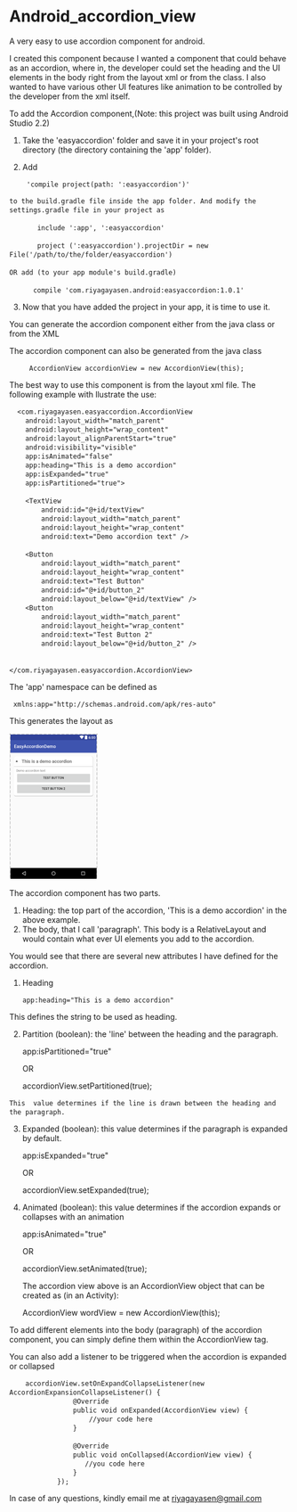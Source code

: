 # Android_accordion_view
A very easy to use accordion component for android. 

I created this component because I wanted a component that could behave as an accordion, where in, the developer could set the heading and the UI elements in the body right from the layout xml or from the class. I also wanted to have various other UI features like animation to be controlled by the developer from the xml itself. 

To add the Accordion component,(Note: this project was built using Android Studio 2.2)
  1. Take the 'easyaccordion' folder and save it in your project's root directory (the directory containing the 'app' folder).  
  2. Add 
  
          'compile project(path: ':easyaccordion')' 
          
    to the build.gradle file inside the app folder. And modify the settings.gradle file in your project as 
            
           include ':app', ':easyaccordion'

           project (':easyaccordion').projectDir = new File('/path/to/the/folder/easyaccordion')
           
    OR add (to your app module's build.gradle)
    
          compile 'com.riyagayasen.android:easyaccordion:1.0.1'  

  3. Now that you have added the project in your app, it is time to use it. 

You can generate the accordion component either from the java class or from the XML

The accordion component can also be generated from the java class 
        
         AccordionView accordionView = new AccordionView(this);

The best way to use this component is from the layout xml file. The following example with llustrate the use: 

      <com.riyagayasen.easyaccordion.AccordionView
        android:layout_width="match_parent"
        android:layout_height="wrap_content"
        android:layout_alignParentStart="true"
        android:visibility="visible"
        app:isAnimated="false"
        app:heading="This is a demo accordion"
        app:isExpanded="true"
        app:isPartitioned="true">

        <TextView
            android:id="@+id/textView"
            android:layout_width="match_parent"
            android:layout_height="wrap_content"
            android:text="Demo accordion text" />

        <Button
            android:layout_width="match_parent"
            android:layout_height="wrap_content"
            android:text="Test Button"
            android:id="@+id/button_2"
            android:layout_below="@+id/textView" />
        <Button
            android:layout_width="match_parent"
            android:layout_height="wrap_content"
            android:text="Test Button 2"
            android:layout_below="@+id/button_2" />


    </com.riyagayasen.easyaccordion.AccordionView>
The 'app' namespace can be defined as 
     
     xmlns:app="http://schemas.android.com/apk/res-auto"

This generates the layout as 

![Alt text](/screenshot.png?raw=true "Optional Title")

The accordion component has two parts. 
  1. Heading: the top part of the accordion, 'This is a demo accordion' in the above example. 
  2. The body, that I call 'paragraph'. This body is a RelativeLayout and would contain what ever UI elements you add to the accordion. 
  
You would see that there are several new attributes I have defined for the accordion. 
  1. Heading 
  
         app:heading="This is a demo accordion"
   This defines the string to be used as heading. 
  
  2. Partition (boolean): the 'line' between the heading and the paragraph. 
  
        app:isPartitioned="true"
      
      OR
        
        accordionView.setPartitioned(true);
    
    This  value determines if the line is drawn between the heading and the paragraph. 
  
  3. Expanded (boolean): this value determines if the paragraph is expanded by default. 
  
        app:isExpanded="true"
        
       OR
       
        accordionView.setExpanded(true);
  
  4. Animated (boolean): this value determines if the accordion expands or collapses with an animation
        
        app:isAnimated="true"
      
       OR
       
        accordionView.setAnimated(true);
        
      The accordion view above is an AccordionView object that can be created as (in an Activity):
        
        AccordionView wordView = new AccordionView(this);
      
      
 
To add different elements into the body (paragraph) of the accordion component, you can simply define them within the AccordionView tag. 

You can also add a listener to be triggered when the accordion is expanded or collapsed

        accordionView.setOnExpandCollapseListener(new AccordionExpansionCollapseListener() {
                    @Override
                    public void onExpanded(AccordionView view) {
                        //your code here
                    }

                    @Override
                    public void onCollapsed(AccordionView view) {
                       //you code here
                    }
                });

In case of any questions, kindly email me at riyagayasen@gmail.com 
